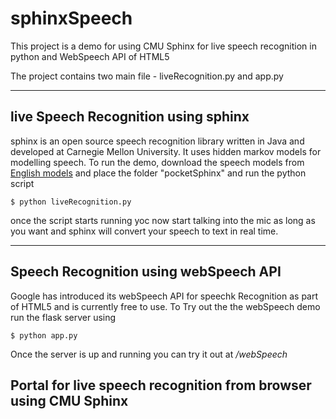 # sphinxSpeech
This project is a demo for using CMU Sphinx for live speech recognition in python and WebSpeech API of HTML5

The project contains two main file - liveRecognition.py and app.py

***
## live Speech Recognition using sphinx
sphinx is an open source speech recognition library written in Java and developed at Carnegie Mellon University. It uses hidden markov models for modelling speech. To run the demo, download the speech models from [English models](https://drive.google.com/folderview?id=0Bw00am7cLinWNWE4RnZuZkw5ODA&usp=sharing) and place the folder "pocketSphinx" and run the python script

```
$ python liveRecognition.py
```
once the script starts running yoc now start talking into the mic as long as you want and sphinx will convert your speech to text in real time.

***
## Speech Recognition using webSpeech API
Google has introduced its webSpeech API for speechk Recognition as part of HTML5 and is currently free to use. To Try out the the webSpeech demo run the flask server using
```
$ python app.py
```
Once the server is up and running you can try it out at */webSpeech*

## Portal for live speech recognition from browser using CMU Sphinx
